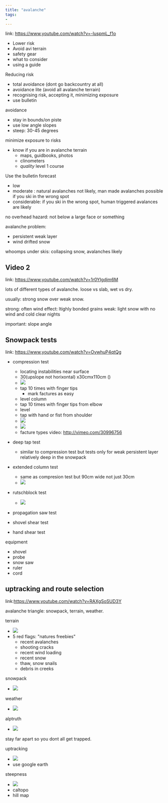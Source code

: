```yaml
---
title: "avalanche"
tags: 
- 
---
```


link: https://www.youtube.com/watch?v=-luspmL_f1o

- Lower risk
- Avoid avi terrain
- safety gear
- what to consider
- using a guide


Reducing risk
- total avoidance (dont go backcountry at all)
- avoidance lite (avoid all avalanche terrain)
- recognising risk, accepting it, minimizing exposure 
- use bulletin

avoidance
- 	stay in bounds/on piste
- 	use low angle slopes
- 	steep: 30-45 degrees

minimize exposure to risks
- know if you are in avalanche terrain
	- maps, guidbooks, photos
	- clinometers
	- _quality_ level 1 course 

Use the bulletin forecast
- low
- moderate : natural avalanches not likely, man made avalanches possible if you ski in the wrong spot
- considerable: if you ski in the wrong spot, human triggered avalances are likely

no overhead hazard: not below a large face or something

avalanche problem:
- persistent weak layer
- wind drifted snow

whoomps under skis: collapsing snow, avalanches likely

## Video 2
link: https://www.youtube.com/watch?v=1r0YIgdjm6M

lots of different types of avalanche. loose vs slab, wet vs dry.

usually: strong snow over weak snow.

strong: often wind effect: ltighly bonded grains
weak: light snow with no wind and cold clear nights

important: slope angle 

## Snowpack tests
link: https://www.youtube.com/watch?v=OvwhuP4qtQg

- compression test
	- locating instabilities near surface
	- 30(upslope not horixontal) x30cmx110cm ()
	- ![](https://i.imgur.com/ebmXC6M.png)
	- tap 10 times with finger tips
		- mark factures as easy
	- level column
	- tap 10 times with finger tips from elbow
	- level
	- tap with hand or fist from shoulder
	- ![](https://i.imgur.com/2sCLTuz.png)
	- ![](https://i.imgur.com/YT6hWpT.png)
	- facture types video: http://vimeo.com/30996756
 
- deep tap test
	- similar to compression test but tests only for weak persistent layer relatively deep in the snowpack
- extended column test
	- same as compresion test but 90cm wide not just 30cm
	- ![](https://i.imgur.com/itugyJ1.png)

- rutschblock test
	- ![](https://i.imgur.com/FnocAmt.png)
- propagation saw test
- shovel shear test
- hand shear test

equipment
- shovel
- probe
- snow saw
- ruler
- cord

## uptracking and route selection
link:https://www.youtube.com/watch?v=RAXgSoSUD3Y

avalanche triangle: snowpack, terrain, weather.

terrain
- ![](https://i.imgur.com/31KOLSD.png)
- 5 red flags: "natures freebies"
	- recent avalanches
	- shooting cracks
	- recent wind loading
	- recent snow
	- thaw, snow snails
	- debris in creeks

snowpack
- ![](https://i.imgur.com/huT2fni.png)

weather
- ![](https://i.imgur.com/7zMk1mx.png)

alptruth
- ![](https://i.imgur.com/EIoOczr.png)

stay far apart so you dont all get trapped. 

uptracking
- ![](https://i.imgur.com/fs8b8Vm.png)
- use google earth

steepness
- ![](https://i.imgur.com/TNsm8Wd.png)
- caltopo
- hill map

